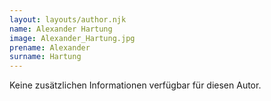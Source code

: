 ```yaml
---
layout: layouts/author.njk
name: Alexander Hartung
image: Alexander_Hartung.jpg
prename: Alexander
surname: Hartung
---
```

Keine zusätzlichen Informationen verfügbar für diesen Autor.
